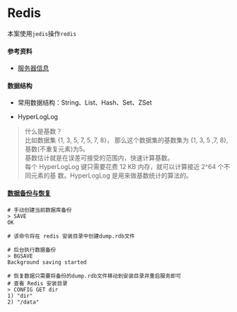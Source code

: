 # Redis

本案使用`jedis`操作`redis`

#### 参考资料
- [服务器信息](http://www.redis.net.cn/tutorial/3518.html)

#### 数据结构

- 常用数据结构：String、List、Hash、Set、ZSet

- HyperLogLog
> 什么是基数？  
> 比如数据集 {1, 3, 5, 7, 5, 7, 8}， 那么这个数据集的基数集为 {1, 3, 5 ,7, 8}, 基数(不重复元素)为5。  
> 基数估计就是在误差可接受的范围内，快速计算基数。  
> 每个 HyperLogLog 键只需要花费 12 KB 内存，就可以计算接近 2^64 个不同元素的基 数。HyperLogLog 是用来做基数统计的算法的。

#### [数据备份与恢复](http://www.redis.net.cn/tutorial/3519.html)
```
# 手动创建当前数据库备份
> SAVE
OK

# 该命令将在 redis 安装目录中创建dump.rdb文件

# 后台执行数据备份
> BGSAVE
Background saving started

# 恢复数据只需要将备份的dump.rdb文件移动到安装目录并重启服务即可
# 查看 Redis 安装目录
> CONFIG GET dir
1) "dir"
2) "/data"
```